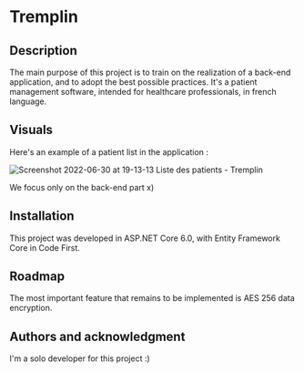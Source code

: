 # Tremplin

## Description
The main purpose of this project is to train on the realization of a back-end application, and to adopt the best possible practices.
It's a patient management software, intended for healthcare professionals, in french language.

## Visuals
Here's an example of a patient list in the application :

![Screenshot 2022-06-30 at 19-13-13 Liste des patients - Tremplin](https://user-images.githubusercontent.com/39767872/223584251-6b1b665a-27b4-40fe-b423-083ca9107d71.png)

We focus only on the back-end part x)

## Installation
This project was developed in ASP.NET Core 6.0, with Entity Framework Core in Code First.

## Roadmap
The most important feature that remains to be implemented is AES 256 data encryption.

## Authors and acknowledgment
I'm a solo developer for this project :)
